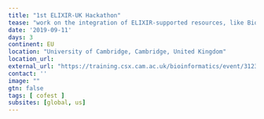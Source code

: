```yaml
---
title: "1st ELIXIR-UK Hackathon" 
tease: "work on the integration of ELIXIR-supported resources, like Bioschemas, BridgeDb, CATH, CWL, FAIRDOM, FAIRsharing, Galaxy, InterMine, ISA tools..."
date: '2019-09-11'
days: 3
continent: EU
location: "University of Cambridge, Cambridge, United Kingdom"
location_url:
external_url: "https://training.csx.cam.ac.uk/bioinformatics/event/3123756"
contact: ''
image: ""
gtn: false
tags: [ cofest ]
subsites: [global, us]
---
```


